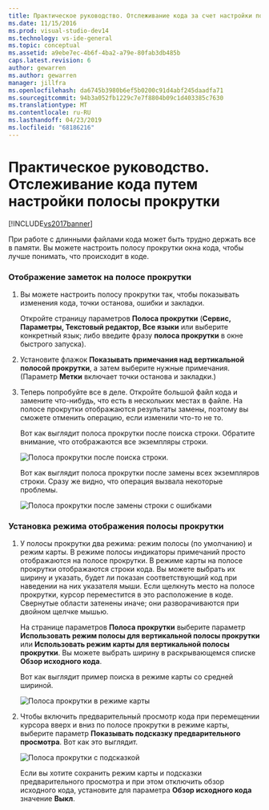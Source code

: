 ```yaml
---
title: Практическое руководство. Отслеживание кода за счет настройки полосы прокрутки | Документация Майкрософт
ms.date: 11/15/2016
ms.prod: visual-studio-dev14
ms.technology: vs-ide-general
ms.topic: conceptual
ms.assetid: a9ebe7ec-4b6f-4ba2-a79e-80fab3db485b
caps.latest.revision: 6
author: gewarren
ms.author: gewarren
manager: jillfra
ms.openlocfilehash: da6745b3980b6ef5b0200c91d4abf245daadfa71
ms.sourcegitcommit: 94b3a052fb1229c7e7f8804b09c1d403385c7630
ms.translationtype: MT
ms.contentlocale: ru-RU
ms.lasthandoff: 04/23/2019
ms.locfileid: "68186216"
---
```

# <a name="how-to-track-your-code-by-customizing-the-scrollbar"></a>Практическое руководство. Отслеживание кода путем настройки полосы прокрутки
[!INCLUDE[vs2017banner](../includes/vs2017banner.md)]

При работе с длинными файлами кода может быть трудно держать все в памяти. Вы можете настроить полосу прокрутки окна кода, чтобы лучше понимать, что происходит в коде.  
  
### <a name="to-show-annotations-on-the-scroll-bar"></a>Отображение заметок на полосе прокрутки  
  
1. Вы можете настроить полосу прокрутки так, чтобы показывать изменения кода, точки останова, ошибки и закладки.  
  
     Откройте страницу параметров **Полоса прокрутки** (**Сервис, Параметры, Текстовый редактор, Все языки** или выберите конкретный язык; либо введите фразу **полоса прокрутки** в окне быстрого запуска).  
  
2. Установите флажок **Показывать примечания над вертикальной полосой прокрутки**, а затем выберите нужные примечания. (Параметр **Метки** включает точки останова и закладки.)  
  
3. Теперь попробуйте все в деле. Откройте большой файл кода и замените что-нибудь, что есть в нескольких местах в файле. На полосе прокрутки отображаются результаты замены, поэтому вы сможете отменить операцию, если изменили что-то не то.  
  
     Вот как выглядит полоса прокрутки после поиска строки. Обратите внимание, что отображаются все экземпляры строки.  
  
     ![Полоса прокрутки после поиска строки.](../ide/media/enhancedscrollbarsearch.png "EnhancedScrollbarSearch")  
  
     Вот как выглядит полоса прокрутки после замены всех экземпляров строки. Сразу же видно, что операция вызвала некоторые проблемы.  
  
     ![Полоса прокрутки после замены строки с ошибками](../ide/media/enhancedscrollbarreplace.png "EnhancedScrollbarReplace")  
  
### <a name="to-set-the-display-mode-for-the-scroll-bar"></a>Установка режима отображения полосы прокрутки  
  
1. У полосы прокрутки два режима: режим полосы (по умолчанию) и режим карты. В режиме полосы индикаторы примечаний просто отображаются на полосе прокрутки. В режиме карты на полосе прокрутки отображаются строки кода. Вы можете выбрать их ширину и указать, будет ли показан соответствующий код при наведении на них указателя мыши. Если щелкнуть место на полосе прокрутки, курсор переместится в это расположение в коде. Свернутые области затенены иначе; они разворачиваются при двойном щелчке мышью.  
  
     На странице параметров **Полоса прокрутки** выберите параметр **Использовать режим полосы для вертикальной полосы прокрутки** или **Использовать режим карты для вертикальной полосы прокрутки**. Вы можете выбрать ширину в раскрывающемся списке **Обзор исходного кода**.  
  
     Вот как выглядит пример поиска в режиме карты со средней шириной.  
  
     ![Полоса прокрутки в режиме карты](../ide/media/enhancedscrollbar.png "EnhancedScrollbar")  
  
2. Чтобы включить предварительный просмотр кода при перемещении курсора вверх и вниз по полосе прокрутки в режиме карты, выберите параметр **Показывать подсказку предварительного просмотра**. Вот как это выглядит.  
  
     ![Полоса прокрутки с подсказкой](../ide/media/enhancedscrollbarsearchtooltip.png "EnhancedScrollbarSearchTooltip")  
  
     Если вы хотите сохранить режим карты и подсказки предварительного просмотра и при этом отключить обзор исходного кода, установите для параметра **Обзор исходного кода** значение **Выкл**.
